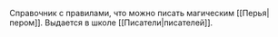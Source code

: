 Справочник с правилами, что можно писать магическим [[Перья|пером]].
Выдается в школе [[Писатели|писателей]].





